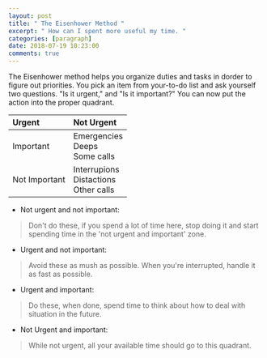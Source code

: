 ```yaml
---
layout: post
title: " The Eisenhower Method "
excerpt: " How can I spent more useful my time. "
categories: [paragraph]
date: 2018-07-19 10:23:00
comments: true
---
```


The Eisenhower method helps you organize duties and tasks in dorder to figure out priorities. 
You pick an item from your-to-do list and ask yourself two questions. "Is it urgent," and "Is it important?"
You can now put the action into the proper quadrant.

| Urgent | Not Urgent |
|:-----------|:-----------|
| Important | Emergencies</br>Deeps</br>Some calls | Exercise</br>Vacation Planning |
| Not Important | Interrupions</br>Distactions<br/>Other calls | Trivia</ br>Busy work<br />Time Wasters |

- Not urgent and not important:
> Don't do these, if you spend a lot of time here, 
> stop doing it and start spending time in the 'not urgent and important' zone.

- Urgent and not important:
> Avoid these as mush as possible. 
> When you're interrupted, handle it as fast as possible.

- Urgent and important:
> Do these, when done, spend time to think about 
> how to deal with situation in the future.

- Not Urgent and important:
> While not urgent, all your available time should go to this quadrant.


